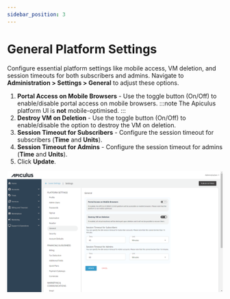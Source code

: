 ```yaml
---
sidebar_position: 3
---
```

# General Platform Settings
Configure essential platform settings like mobile access, VM deletion, and session timeouts for both subscribers and admins. Navigate to **Administration > Settings > General** to adjust these options.
1. **Portal Access on Mobile Browsers** - Use the toggle button (On/Off) to enable/disable portal access on mobile browsers.
   :::note
	The Apiculus platform UI is **not** mobile-optimised.
	:::
2. **Destroy VM on Deletion** - Use the toggle button (On/Off) to enable/disable the option to destroy the VM on deletion.
3. **Session Timeout for Subscribers** - Configure the session timeout for subscribers (**Time** and **Units**).
4. **Session Timeout for Admins** - Configure the session timeout for admins (**Time** and **Units**).
5. Click **Update**.

![General Platform Settings](img/GeneralPlatformSettings.png)






